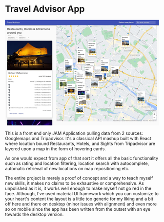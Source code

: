 # Travel Advisor App

![](traveladvisor.jpg)

This is a front end only JAM Application pulling data from 2 sources: Googlemaps and Tripadvisor. It's a classical API mashup built with React where location bound Restaurants, Hotels, and Sights from Tripadvisor are layered upon a map in the form of hovering cards.

As one would expect from app of that sort it offers all the basic functionality such as rating and location filtering, location search with autocomplete, automatic retrieval of new locations on map repositioning etc.

The entire project is merely a proof of concept and a way to teach myself new skills, it makes no claims to be exhaustive or comprehensive. As unpolished as it is, it works well enough to make myself not go red in the face. Although, I've used material UI framework which you can customize to your heart's content the layout is a little too generic for my liking and a bit off here and there on desktop (minor issues with alignment) and even more so on mobile since the app has been written from the outset with an eye towards the desktop version.